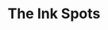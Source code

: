 ---
title: "The Ink Spots"
summary: "The Ink Spots were a popular African-American vocal group who gained international fame in the 1930s and 1940s. Best known for their recordings of Pop ballads, The Ink Spots were frequent chart toppers totaling over 50 hits in their 17 year recording career. Their best selling record \"If I Didn't Care\" sold over 19 million copies and is currently the 7th best selling single of all time. Bill Kenny disbanded The Ink Spots in 1954 however many spin-off or imposter groups have been performing and recording ever since. **Original Ink Spots** 1935: Founding members : , , and . 1936: Jerry Daniels is replaced by tenor 1943: Charlie Fuqua is replaced by baritone 1943: Deek Watson replaced by tenor 1945: Baritone briefly replaces Mackey before Charlie Fuqua returns in October 1945 1945: Orville \"Hoppy\" Jones replaced by bass singer Herb Kenny, Bill Kenny's twin brother 1951: Herb Kenny replaced by bass singer 1952: Charlie Fuqua replaced by R&B guitarist 1954: Bill Kenny officially retires the group. **Spin-offs** 1952: Charlie Fuqua left the group and formed his own vocal group also called \"The Ink Spots,\" claiming his was the \"original\" group. 1971: After Fuqua's death, his band leader established **Awards** 1946: Cashbox award for making \"The Gypsy\" the biggest money making song of the year. 1948: Awarded a plaque from the Negro Actors Guild for the efforts in \"breaking down the walls of racial prejudice\". 1989: Inducted into Rock and Roll Hall of Fame, as influences; they were listed as Bill Kenny, Charlie Fuqua, Deek Watson, and Hoppy Jones. 1989: 1939 recording of \"If I Didn't Care\" inducted in to the Grammy Hall of Fame. 1999: Inducted into Vocal Group Hall of Fame."
image: "the-ink-spots.jpg"
apple_music_artist_url: "None"
wikipedia_url: "https://en.wikipedia.org/wiki/The_Ink_Spots"
---